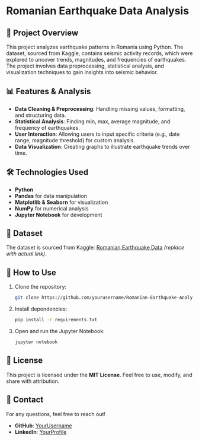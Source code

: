 # Romanian Earthquake Data Analysis

## 📌 Project Overview
This project analyzes earthquake patterns in Romania using Python. The dataset, sourced from Kaggle, contains seismic activity records, which were explored to uncover trends, magnitudes, and frequencies of earthquakes. The project involves data preprocessing, statistical analysis, and visualization techniques to gain insights into seismic behavior.

## 📊 Features & Analysis
- **Data Cleaning & Preprocessing**: Handling missing values, formatting, and structuring data.
- **Statistical Analysis**: Finding min, max, average magnitude, and frequency of earthquakes.
- **User Interaction**: Allowing users to input specific criteria (e.g., date range, magnitude threshold) for custom analysis.
- **Data Visualization**: Creating graphs to illustrate earthquake trends over time.

## 🛠 Technologies Used
- **Python**
- **Pandas** for data manipulation
- **Matplotlib & Seaborn** for visualization
- **NumPy** for numerical analysis
- **Jupyter Notebook** for development

## 📂 Dataset
The dataset is sourced from Kaggle: [Romanian Earthquake Data](https://www.kaggle.com) *(replace with actual link)*.

## 🚀 How to Use
1. Clone the repository:
   ```bash
   git clone https://github.com/yourusername/Romanian-Earthquake-Analysis.git
   ```
2. Install dependencies:
   ```bash
   pip install -r requirements.txt
   ```
3. Open and run the Jupyter Notebook:
   ```bash
   jupyter notebook
   ```

## 📌 License
This project is licensed under the **MIT License**. Feel free to use, modify, and share with attribution.

## 📩 Contact
For any questions, feel free to reach out!
- **GitHub**: [YourUsername](https://github.com/yourusername)
- **LinkedIn**: [YourProfile](https://linkedin.com/in/yourprofile)

